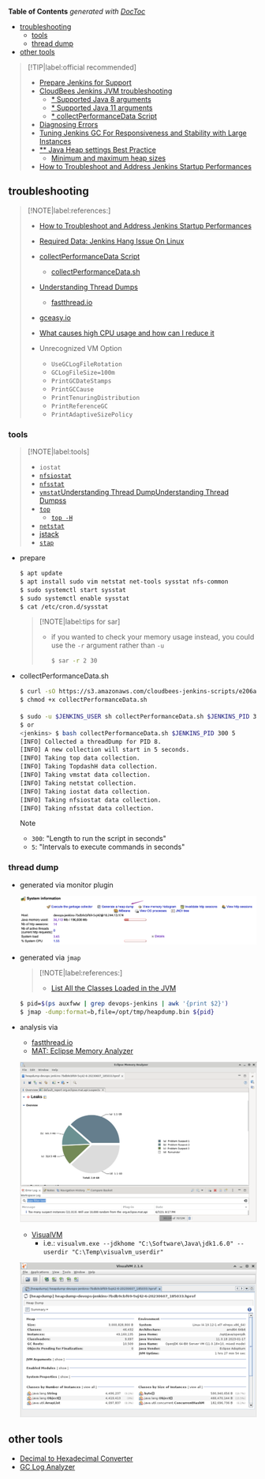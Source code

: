 <!-- START doctoc generated TOC please keep comment here to allow auto update -->
<!-- DON'T EDIT THIS SECTION, INSTEAD RE-RUN doctoc TO UPDATE -->
**Table of Contents**  *generated with [DocToc](https://github.com/thlorenz/doctoc)*

- [troubleshooting](#troubleshooting)
  - [tools](#tools)
  - [thread dump](#thread-dump)
- [other tools](#other-tools)

<!-- END doctoc generated TOC please keep comment here to allow auto update -->

> [!TIP|label:official recommended]
> - [Prepare Jenkins for Support](https://docs.cloudbees.com/docs/cloudbees-ci-kb/latest/best-practices/prepare-jenkins-for-support)
> - [CloudBees Jenkins JVM troubleshooting](https://docs.cloudbees.com/docs/cloudbees-ci/latest/jvm-troubleshooting/)
>   - [* Supported Java 8 arguments](https://docs.cloudbees.com/docs/cloudbees-ci/latest/jvm-troubleshooting/#java8-arguments)
>   - [* Supported Java 11 arguments](https://docs.cloudbees.com/docs/cloudbees-ci/latest/jvm-troubleshooting/#java11-arguments)
>   - [* collectPerformanceData Script](https://docs.cloudbees.com/docs/cloudbees-ci/latest/jvm-troubleshooting/#running-collectPerformanceData)
> - [Diagnosing Errors](https://www.jenkins.io/doc/book/troubleshooting/diagnosing-errors/)
> - [Tuning Jenkins GC For Responsiveness and Stability with Large Instances](https://www.jenkins.io/blog/2016/11/21/gc-tuning/)
> - [** Java Heap settings Best Practice](https://docs.cloudbees.com/docs/cloudbees-ci-kb/latest/best-practices/jvm-memory-settings-best-practice)
>   - [Minimum and maximum heap sizes](https://docs.cloudbees.com/docs/cloudbees-ci/latest/jvm-troubleshooting/#_minimum_and_maximum_heap_sizes)
> - [How to Troubleshoot and Address Jenkins Startup Performances](https://docs.cloudbees.com/docs/cloudbees-ci-kb/latest/troubleshooting-guides/jenkins-startup-performances)

## troubleshooting

> [!NOTE|label:references:]
> - [How to Troubleshoot and Address Jenkins Startup Performances](https://docs.cloudbees.com/docs/cloudbees-ci-kb/latest/troubleshooting-guides/jenkins-startup-performances)
> - [Required Data: Jenkins Hang Issue On Linux](https://docs.cloudbees.com/docs/cloudbees-ci-kb/latest/required-data/required-data-hang-issue-on-linux-cjp)
> - [collectPerformanceData Script](https://docs.cloudbees.com/docs/cloudbees-ci/latest/jvm-troubleshooting/#running-collectPerformanceData)
>   - [collectPerformanceData.sh](https://s3.amazonaws.com/cloudbees-jenkins-scripts/e206a5-linux/collectPerformanceData.sh)
> - [Understanding Thread Dumps](https://docs.cloudbees.com/docs/cloudbees-ci/latest/jvm-troubleshooting/#_understanding_thread_dumps)
>   - [fastthread.io](https://fastthread.io/)
> - [gceasy.io](https://gceasy.io/)
> - [What causes high CPU usage and how can I reduce it](https://pc.net/helpcenter/answers/reduce_high_cpu_usage)
>
> - Unrecognized VM Option
>   - `UseGCLogFileRotation`
>   - `GCLogFileSize=100m`
>   - `PrintGCDateStamps`
>   - `PrintGCCause`
>   - `PrintTenuringDistribution`
>   - `PrintReferenceGC`
>   - `PrintAdaptiveSizePolicy`

### tools

> [!NOTE|label:tools]
> - `iostat`
> - [`nfsiostat`](https://docs.cloudbees.com/docs/cloudbees-ci/latest/jvm-troubleshooting/#_nfsiostat)
> - [`nfsstat`](https://docs.cloudbees.com/docs/cloudbees-ci/latest/jvm-troubleshooting/#_nfsstat)
> - [`vmstat`Understanding Thread DumpUnderstanding Thread Dumpss](https://docs.cloudbees.com/docs/cloudbees-ci/latest/jvm-troubleshooting/#_vmstat)
> - [`top`](https://docs.cloudbees.com/docs/cloudbees-ci/latest/jvm-troubleshooting/#_top)
>   - [`top -H`](https://docs.cloudbees.com/docs/cloudbees-ci/latest/jvm-troubleshooting/#_top_h)
> - [`netstat`](https://docs.cloudbees.com/docs/cloudbees-ci/latest/jvm-troubleshooting/#_netstat)
> - [jstack](https://docs.cloudbees.com/docs/cloudbees-ci/latest/jvm-troubleshooting/#_jstack)
> - [`stap`](https://man7.org/linux/man-pages/man1/stap.1.html)

- prepare
  ```bash
  $ apt update
  $ apt install sudo vim netstat net-tools sysstat nfs-common
  $ sudo systemctl start sysstat
  $ sudo systemctl enable sysstat
  $ cat /etc/cron.d/sysstat
  ```

  > [!NOTE|label:tips for sar]
  > - if you wanted to check your memory usage instead, you could use the `-r` argument rather than `-u`
  >   ```bash
  >   $ sar -r 2 30
  >   ```

- collectPerformanceData.sh
  ```bash
  $ curl -sO https://s3.amazonaws.com/cloudbees-jenkins-scripts/e206a5-linux/collectPerformanceData.sh
  $ chmod +x collectPerformanceData.sh

  $ sudo -u $JENKINS_USER sh collectPerformanceData.sh $JENKINS_PID 300 5
  $ or
  <jenkins> $ bash collectPerformanceData.sh $JENKINS_PID 300 5
  [INFO] Collected a threadDump for PID 8.
  [INFO] A new collection will start in 5 seconds.
  [INFO] Taking top data collection.
  [INFO] Taking TopdashH data collection.
  [INFO] Taking vmstat data collection.
  [INFO] Taking netstat collection.
  [INFO] Taking iostat data collection.
  [INFO] Taking nfsiostat data collection.
  [INFO] Taking nfsstat data collection.
  ```

  > [!NOTE]
  > - `300`: "Length to run the script in seconds"
  > - `5`: "Intervals to execute commands in seconds"


### thread dump

- generated via monitor plugin

  ![generate heap dump](../screenshot/jenkins/heap-dump-jenkins.png)

- generated via `jmap`

  > [!NOTE|label:references:]
  > - [List All the Classes Loaded in the JVM](https://www.baeldung.com/jvm-list-all-classes-loaded)

  ```bash
  $ pid=$(ps auxfww | grep devops-jenkins | awk '{print $2}')
  $ jmap -dump:format=b,file=/opt/tmp/heapdump.bin ${pid}
  ```

- analysis via
  - [fastthread.io](https://fastthread.io/)
  - [MAT: Eclipse Memory Analyzer](https://www.eclipse.org/mat/)

   ![Eclipse Memory Analyzer](../screenshot/jenkins/dump-viewer-eclipse_memory_analyzer.png)

  - [VisualVM](https://visualvm.github.io/)
    - i.e.: `visualvm.exe --jdkhome "C:\Software\Java\jdk1.6.0" --userdir "C:\Temp\visualvm_userdir"`

   ![VisualVM](../screenshot/jenkins/dump-viewer-visualvm.png)

## other tools
- [Decimal to Hexadecimal Converter](https://www.binaryhexconverter.com/decimal-to-hex-converter)
- [GC Log Analyzer](https://gceasy.io/)
